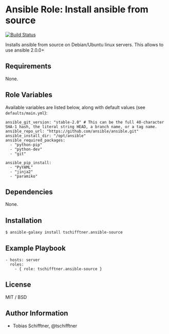 # Ansible Role: Install ansible from source

[![Build Status](https://travis-ci.org/tschifftner/ansible-role-ansible-source.svg)](https://travis-ci.org/tschifftner/ansible-role-ansible-source)

Installs ansible from source on Debian/Ubuntu linux servers. This allows to use ansible 2.0.0+

## Requirements

None.

## Role Variables

Available variables are listed below, along with default values (see `defaults/main.yml`):

```
ansible_git_version: "stable-2.0" # This can be the full 40-character SHA-1 hash, the literal string HEAD, a branch name, or a tag name.
ansible_repo_url: "https://github.com/ansible/ansible.git"
ansible_install_dir: "/opt/ansible"
ansible_required_packages:
  - "python-pip"
  - "python-dev"
  - "git"

ansible_pip_install:
  - "PyYAML"
  - "jinja2"
  - "paramiko"
```

## Dependencies

None.

## Installation

```
$ ansible-galaxy install tschifftner.ansible-source
```

## Example Playbook

    - hosts: server
      roles:
        - { role: tschifftner.ansible-source }

## License

MIT / BSD

## Author Information

 - Tobias Schifftner, @tschifftner